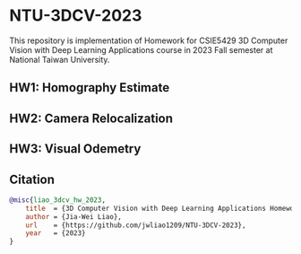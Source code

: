# NTU-3DCV-2023

This repository is implementation of Homework for CSIE5429 3D Computer Vision with Deep Learning Applications course in 2023 Fall semester at National Taiwan University.

## HW1: Homography Estimate

## HW2: Camera Relocalization

## HW3: Visual Odemetry

## Citation
```bibtex
@misc{liao_3dcv_hw_2023,
    title  = {3D Computer Vision with Deep Learning Applications Homework},
    author = {Jia-Wei Liao},
    url    = {https://github.com/jwliao1209/NTU-3DCV-2023},
    year   = {2023}
}
```
